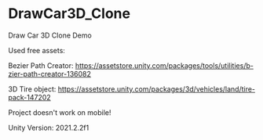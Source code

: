 # DrawCar3D_Clone
Draw Car 3D Clone Demo

Used free assets:

Bezier Path Creator:
https://assetstore.unity.com/packages/tools/utilities/b-zier-path-creator-136082

3D Tire object:
https://assetstore.unity.com/packages/3d/vehicles/land/tire-pack-147202

Project doesn't work on mobile!

Unity Version: 2021.2.2f1

